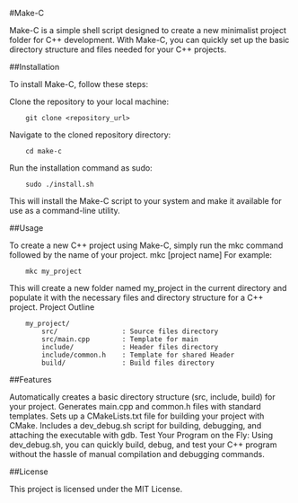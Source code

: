 #Make-C

Make-C is a simple shell script designed to create a new minimalist project folder for C++ development. With Make-C, you can quickly set up the basic directory structure and files needed for your C++ projects.

##Installation

To install Make-C, follow these steps:

Clone the repository to your local machine:
```
    git clone <repository_url>
```
Navigate to the cloned repository directory:
```
    cd make-c
```
Run the installation command as sudo:
```
    sudo ./install.sh
```
This will install the Make-C script to your system and make it available for use as a command-line utility.

##Usage

To create a new C++ project using Make-C, simply run the mkc command followed by the name of your project. mkc [project name] For example:

```
    mkc my_project
```
This will create a new folder named my_project in the current directory and populate it with the necessary files and directory structure for a C++ project.
Project Outline
```
    my_project/
        src/                : Source files directory
        src/main.cpp        : Template for main
        include/            : Header files directory
        include/common.h    : Template for shared Header
        build/              : Build files directory
```

##Features

Automatically creates a basic directory structure (src, include, build) for your project.
Generates main.cpp and common.h files with standard templates.
Sets up a CMakeLists.txt file for building your project with CMake.
Includes a dev_debug.sh script for building, debugging, and attaching the executable with gdb.
Test Your Program on the Fly:
Using dev_debug.sh, you can quickly build, debug, and test your C++ program without the hassle of manual compilation and debugging commands.

##License

This project is licensed under the MIT License.